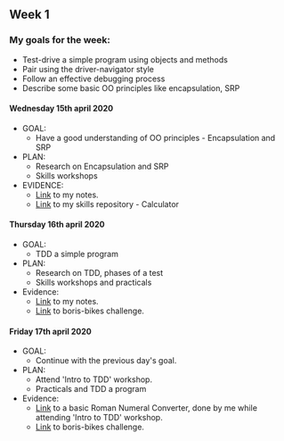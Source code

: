 ## Week 1

### My goals for the week:

* Test-drive a simple program using objects and methods
* Pair using the driver-navigator style
* Follow an effective debugging process
* Describe some basic OO principles like encapsulation, SRP

#### Wednesday 15th april 2020

* GOAL: 
   * Have a good understanding of OO principles - Encapsulation and SRP
* PLAN:
   * Research on Encapsulation and SRP
   * Skills workshops
* EVIDENCE:
   * [Link](https://github.com/mbrad26/MyLearningTracker/blob/master/notes_to_self/week1_notes.md) to my notes.
   * [Link](https://github.com/mbrad26/calculator) to my skills repository - Calculator 

#### Thursday 16th april 2020

* GOAL:
  * TDD a simple program
* PLAN:
  * Research on TDD, phases of a test
  * Skills workshops and practicals
* Evidence:
  * [Link](https://github.com/mbrad26/MyLearningTracker/blob/master/notes_to_self/week1_notes.md) to my notes.
  * [Link](https://github.com/mbrad26/boris-bikes) to boris-bikes challenge.

#### Friday 17th april 2020

* GOAL:
  * Continue with the previous day's goal.
* PLAN:
  * Attend 'Intro to TDD' workshop.
  * Practicals and TDD a program
* Evidence:
  * [Link](https://github.com/mbrad26/roman_numerals_converter) to a basic Roman Numeral Converter, done by me while attending 'Intro to TDD' workshop.
  * [Link](https://github.com/mbrad26/boris-bikes) to boris-bikes challenge.
